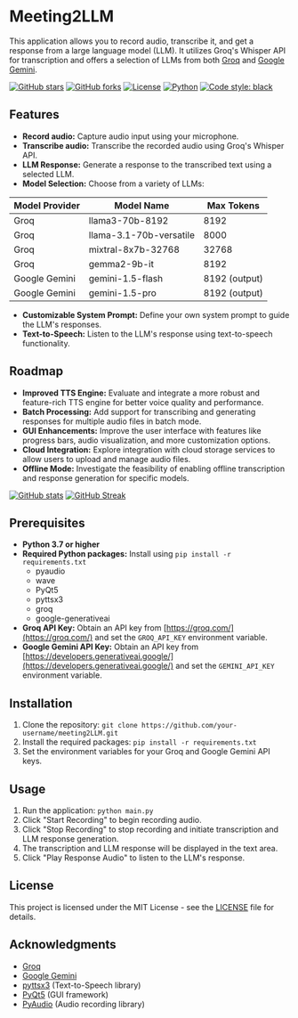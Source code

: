 # Meeting2LLM

This application allows you to record audio, transcribe it, and get a response from a large language model (LLM). It utilizes Groq's Whisper API for transcription and offers a selection of LLMs from both [Groq](https://groq.com/) and [Google Gemini](https://developers.generativeai.google/).

[![GitHub stars](https://img.shields.io/github/stars/your-username/meeting2LLM?style=social)](https://github.com/your-username/meeting2LLM)
[![GitHub forks](https://img.shields.io/github/forks/your-username/meeting2LLM?style=social)](https://github.com/your-username/meeting2LLM/fork)
[![License](https://img.shields.io/badge/License-MIT-blue.svg)](https://opensource.org/licenses/MIT)
[![Python](https://img.shields.io/badge/python-3.7+-blue.svg)](https://www.python.org/)
[![Code style: black](https://img.shields.io/badge/code%20style-black-000000.svg)](https://github.com/psf/black)

## Features

* **Record audio:** Capture audio input using your microphone.
* **Transcribe audio:** Transcribe the recorded audio using Groq's Whisper API.
* **LLM Response:** Generate a response to the transcribed text using a selected LLM.
* **Model Selection:** Choose from a variety of LLMs:

| Model Provider | Model Name                | Max Tokens |
|----------------|---------------------------|------------|
| Groq           | llama3-70b-8192          | 8192       |
| Groq           | llama-3.1-70b-versatile   | 8000       |
| Groq           | mixtral-8x7b-32768       | 32768      |
| Groq           | gemma2-9b-it             | 8192       |
| Google Gemini | gemini-1.5-flash         | 8192 (output)      |
| Google Gemini | gemini-1.5-pro           | 8192 (output)      |

* **Customizable System Prompt:** Define your own system prompt to guide the LLM's responses.
* **Text-to-Speech:** Listen to the LLM's response using text-to-speech functionality.

## Roadmap

* **Improved TTS Engine:** Evaluate and integrate a more robust and feature-rich TTS engine for better voice quality and performance.
* **Batch Processing:** Add support for transcribing and generating responses for multiple audio files in batch mode.
* **GUI Enhancements:** Improve the user interface with features like progress bars, audio visualization, and more customization options.
* **Cloud Integration:** Explore integration with cloud storage services to allow users to upload and manage audio files.
* **Offline Mode:** Investigate the feasibility of enabling offline transcription and response generation for specific models.

[![GitHub stats](https://github-readme-stats.vercel.app/api?username=your-username&show_icons=true&theme=radical)](https://github.com/anuraghazra/github-readme-stats)
[![GitHub Streak](https://github-readme-streak-stats.herokuapp.com/?user=your-username)](https://git.io/streak-stats)

## Prerequisites

* **Python 3.7 or higher**
* **Required Python packages:** Install using `pip install -r requirements.txt`
    * pyaudio
    * wave
    * PyQt5
    * pyttsx3
    * groq
    * google-generativeai
* **Groq API Key:** Obtain an API key from [https://groq.com/](https://groq.com/) and set the `GROQ_API_KEY` environment variable.
* **Google Gemini API Key:** Obtain an API key from [https://developers.generativeai.google/](https://developers.generativeai.google/) and set the `GEMINI_API_KEY` environment variable.

## Installation

1. Clone the repository: `git clone https://github.com/your-username/meeting2LLM.git`
2. Install the required packages: `pip install -r requirements.txt`
3. Set the environment variables for your Groq and Google Gemini API keys.

## Usage

1. Run the application: `python main.py`
2. Click "Start Recording" to begin recording audio.
3. Click "Stop Recording" to stop recording and initiate transcription and LLM response generation.
4. The transcription and LLM response will be displayed in the text area.
5. Click "Play Response Audio" to listen to the LLM's response.

## License

This project is licensed under the MIT License - see the [LICENSE](LICENSE) file for details.

## Acknowledgments

* [Groq](https://groq.com/)
* [Google Gemini](https://developers.generativeai.google/)
* [pyttsx3](https://pyttsx3.readthedocs.io/en/latest/) (Text-to-Speech library)
* [PyQt5](https://pypi.org/project/PyQt5/) (GUI framework)
* [PyAudio](https://pypi.org/project/PyAudio/) (Audio recording library)
